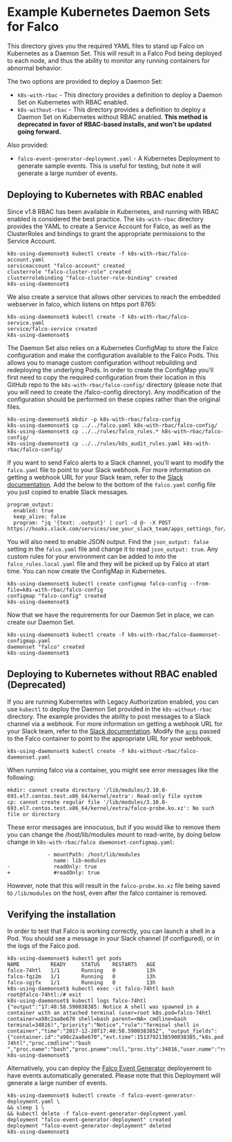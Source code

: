 # Example Kubernetes Daemon Sets for Falco

This directory gives you the required YAML files to stand up Falco on Kubernetes as a Daemon Set. This will result in a Falco Pod being deployed to each node, and thus the ability to monitor any running containers for abnormal behavior.

The two options are provided to deploy a Daemon Set:
- `k8s-with-rbac` - This directory provides a definition to deploy a Daemon Set on Kubernetes with RBAC enabled.
- `k8s-without-rbac` - This directory provides a definition to deploy a Daemon Set on Kubernetes without RBAC enabled. **This method is deprecated in favor of RBAC-based installs, and won't be updated going forward.**

Also provided:
- `falco-event-generator-deployment.yaml` - A Kubernetes Deployment to generate sample events. This is useful for testing, but note it will generate a large number of events.

## Deploying to Kubernetes with RBAC enabled

Since v1.8 RBAC has been available in Kubernetes, and running with RBAC enabled is considered the best practice. The `k8s-with-rbac` directory provides the YAML to create a Service Account for Falco, as well as the ClusterRoles and bindings to grant the appropriate permissions to the Service Account.

```
k8s-using-daemonset$ kubectl create -f k8s-with-rbac/falco-account.yaml
serviceaccount "falco-account" created
clusterrole "falco-cluster-role" created
clusterrolebinding "falco-cluster-role-binding" created
k8s-using-daemonset$
```

We also create a service that allows other services to reach the embedded webserver in falco, which listens on https port 8765:

```
k8s-using-daemonset$ kubectl create -f k8s-with-rbac/falco-service.yaml
service/falco-service created
k8s-using-daemonset$
```

The Daemon Set also relies on a Kubernetes ConfigMap to store the Falco configuration and make the configuration available to the Falco Pods. This allows you to manage custom configuration without rebuilding and redeploying the underlying Pods. In order to create the ConfigMap you'll first need to copy the required configuration from their location in this GitHub repo to the `k8s-with-rbac/falco-config/` directory (please note that you will need to create the /falco-config directory). Any modification of the configuration should be performed on these copies rather than the original files.

```
k8s-using-daemonset$ mkdir -p k8s-with-rbac/falco-config
k8s-using-daemonset$ cp ../../falco.yaml k8s-with-rbac/falco-config/
k8s-using-daemonset$ cp ../../rules/falco_rules.* k8s-with-rbac/falco-config/
k8s-using-daemonset$ cp ../../rules/k8s_audit_rules.yaml k8s-with-rbac/falco-config/
```

If you want to send Falco alerts to a Slack channel, you'll want to modify the `falco.yaml` file to point to your Slack webhook. For more information on getting a webhook URL for your Slack team, refer to the [Slack documentation](https://api.slack.com/incoming-webhooks). Add the below to the bottom of the `falco.yaml` config file you just copied to enable Slack messages.

```
program_output:
  enabled: true
  keep_alive: false
  program: "jq '{text: .output}' | curl -d @- -X POST https://hooks.slack.com/services/see_your_slack_team/apps_settings_for/a_webhook_url"
```

You will also need to enable JSON output. Find the `json_output: false` setting in the `falco.yaml` file and change it to read `json_output: true`. Any custom rules for your environment can be added to into the `falco_rules.local.yaml` file and they will be picked up by Falco at start time. You can now create the ConfigMap in Kubernetes.

```
k8s-using-daemonset$ kubectl create configmap falco-config --from-file=k8s-with-rbac/falco-config
configmap "falco-config" created
k8s-using-daemonset$
```

Now that we have the requirements for our Daemon Set in place, we can create our Daemon Set.

```
k8s-using-daemonset$ kubectl create -f k8s-with-rbac/falco-daemonset-configmap.yaml
daemonset "falco" created
k8s-using-daemonset$
```


## Deploying to Kubernetes without RBAC enabled (**Deprecated**)

If you are running Kubernetes with Legacy Authorization enabled, you can use `kubectl` to deploy the Daemon Set provided in the `k8s-without-rbac` directory. The example provides the ability to post messages to a Slack channel via a webhook. For more information on getting a webhook URL for your Slack team, refer to the [Slack documentation](https://api.slack.com/incoming-webhooks). Modify the [`args`](https://github.com/draios/falco/blob/dev/examples/k8s-using-daemonset/falco-daemonset.yaml#L21) passed to the Falco container to point to the appropriate URL for your webhook.

```
k8s-using-daemonset$ kubectl create -f k8s-without-rbac/falco-daemonset.yaml
```

When running falco via a container, you might see error messages like the following:
```
mkdir: cannot create directory '/lib/modules/3.10.0-693.el7.centos.test.x86_64/kernel/extra': Read-only file system
cp: cannot create regular file '/lib/modules/3.10.0-693.el7.centos.test.x86_64/kernel/extra/falco-probe.ko.xz': No such file or directory
```

These error messages are innocuous, but if you would like to remove them you can change the /host/lib/modules mount to read-write, by doing below change in `k8s-with-rbac/falco
daemonset-configmap.yaml`:

```
             - mountPath: /host/lib/modules
               name: lib-modules
-              readOnly: true
+              #readOnly: true
```

However, note that this will result in the `falco-probe.ko.xz` file being saved to `/lib/modules` on the host, even after the falco container is removed.


## Verifying the installation

In order to test that Falco is working correctly, you can launch a shell in a Pod. You should see a message in your Slack channel (if configured), or in the logs of the Falco pod.

```
k8s-using-daemonset$ kubectl get pods
NAME          READY     STATUS    RESTARTS   AGE
falco-74htl   1/1       Running   0          13h
falco-fqz2m   1/1       Running   0          13h
falco-sgjfx   1/1       Running   0          13h
k8s-using-daemonset$ kubectl exec -it falco-74htl bash
root@falco-74htl:/# exit
k8s-using-daemonset$ kubectl logs falco-74htl
{"output":"17:48:58.590038385: Notice A shell was spawned in a container with an attached terminal (user=root k8s.pod=falco-74htl container=a98c2aa8e670 shell=bash parent=<NA> cmdline=bash  terminal=34816)","priority":"Notice","rule":"Terminal shell in container","time":"2017-12-20T17:48:58.590038385Z", "output_fields": {"container.id":"a98c2aa8e670","evt.time":1513792138590038385,"k8s.pod.name":"falco-74htl","proc.cmdline":"bash ","proc.name":"bash","proc.pname":null,"proc.tty":34816,"user.name":"root"}}
k8s-using-daemonset$
```

Alternatively, you can deploy the [Falco Event Generator](https://github.com/draios/falco/wiki/Generating-Sample-Events) deployement to have events automatically generated. Please note that this Deployment will generate a large number of events.

```
k8s-using-daemonset$ kubectl create -f falco-event-generator-deployment.yaml \
&& sleep 1 \
&& kubectl delete -f falco-event-generator-deployment.yaml
deployment "falco-event-generator-deployment" created
deployment "falco-event-generator-deployment" deleted
k8s-using-daemonset$
```
